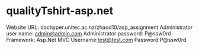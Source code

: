 # qualityTshirt-asp.net

Website URL: dochyper.unitec.ac.nz/zhaod10/asp_assignment
Administrator user name:  admin@admin.com
Administrator password: P@ssw0rd
Framework: Asp.Net MVC
Username:test@test.com
Password:P@ssw0rd 
